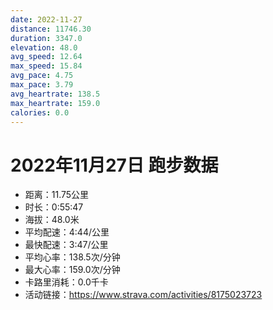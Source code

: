 ```yaml
---
date: 2022-11-27
distance: 11746.30
duration: 3347.0
elevation: 48.0
avg_speed: 12.64
max_speed: 15.84
avg_pace: 4.75
max_pace: 3.79
avg_heartrate: 138.5
max_heartrate: 159.0
calories: 0.0
---
```


# 2022年11月27日 跑步数据

- 距离：11.75公里
- 时长：0:55:47
- 海拔：48.0米
- 平均配速：4:44/公里
- 最快配速：3:47/公里
- 平均心率：138.5次/分钟
- 最大心率：159.0次/分钟
- 卡路里消耗：0.0千卡
- 活动链接：https://www.strava.com/activities/8175023723
